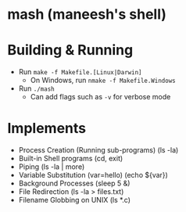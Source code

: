 # mash (maneesh's shell)

# Building & Running

- Run `make -f Makefile.[Linux|Darwin]`
  - On Windows, run `nmake -f Makefile.Windows`
- Run `./mash`
  - Can add flags such as `-v` for verbose mode

# Implements

- Process Creation (Running sub-programs) (ls -la)
- Built-in Shell programs (cd, exit)
- Piping (ls -la | more)
- Variable Substitution (var=hello) (echo ${var})
- Background Processes (sleep 5 &)
- File Redirection (ls -la > files.txt)
- Filename Globbing on UNIX (ls \*.c)
